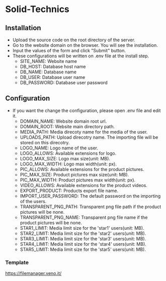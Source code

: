 # Solid-Technics

## Installation
- Upload the source code on the root directory of the server.
- Go to the website domain on the browser. You will see the installation.
- Input the values of the form and click "Submit" button.
- These configurations will be written on .env file at the install step.
    - SITE_NAME: Website name  
    - DB_HOST: Database host name  
    - DB_NAME: Database name  
    - DB_USER: Database user name  
    - DB_PASSWORD: Database user password  


## Configuration
- If you want the change the configuration, please open .env file and edit it.  
    - DOMAIN_NAME: Website domain root url.  
    - DOMAIN_ROOT: Website main directory path.  
    - MEDIA_PATH: Media direcoty name for the media of the user.  
    - UPLOADS_PATH: Upload direcotry name. The importing file will be stored on this direcotry.  
    - LOGO_NAME: Logo name of the user.  
    - LOGO_ALLOWS: Available extensions for logo.  
    - LOGO_MAX_SIZE: Logo max size(unit: MB).  
    - LOGO_MAX_WIDTH: Logo max width(unit: px).  
    - PIC_ALLOWS: Available extensions for the product pictures.  
    - PIC_MAX_SIZE: Product pictures max size(unit: MB).  
    - PIC_MAX_WIDTH: Product pictures max width(unit: px).  
    - VIDEO_ALLOWS: Available extensions for the product videos.  
    - EXPORT_PRODUCT: Products export file name.  
    - IMPORT_USER_PASSWORD: The default password on the importing of the users.  
    - TRANSPARENT_PNG_PATH: Transparent png file path if the product pictures will be none.  
    - TRANSPARENT_PNG_NAME: Transparent png file name if the product pictures will be none.  
    - STAR1_LIMIT: Media limit size for the 'star1' users(unit: MB).  
    - STAR2_LIMIT: Media limit size for the 'star2' users(unit: MB).  
    - STAR3_LIMIT: Media limit size for the 'star3' users(unit: MB).  
    - STAR4_LIMIT: Media limit size for the 'star4' users(unit: MB).  
    - STAR5_LIMIT: Media limit size for the 'star5' users(unit: MB).  

### Template
https://filemanager.veno.it/